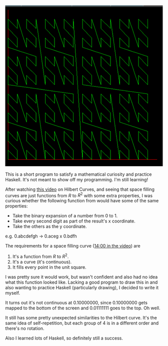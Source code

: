 ![A computer generated drawing of a space filing curve. It's like the Hilbert Curve but with more zig zags](sample_drawing.png)

This is a short program to satisfy a mathematical curiosity and practice Haskell. It's not meant to show off my programming. I'm still learning!

After watching [this video](https://www.youtube.com/watch?v=DuiryHHTrjU) on Hilbert Curves, and seeing that space filling curves are just functions from $R$ to $R^2$ with some extra properties, I was curious whether the following function from would have some of the same properties:

* Take the binary expansion of a number from 0 to 1. 
* Take every second digit as part of the result's x coordinate.
* Take the others as the y coordinate.

e.g. 0.abcdefgh -> 0.aceg x 0.bdfh

The requirements for a space filling curve ([14:00 in the video](https://www.youtube.com/watch?v=DuiryHHTrjU#t=14m)) are

1. It's a function from $R$ to $R^2$.
2. It's a curve (it's continuous).
3. It fills every point in the unit square.

I was pretty sure it would work, but wasn't confident and also had no idea what this function looked like. Lacking a good program to draw this in and also wanting to practice Haskell (particularly drawing), I decided to write it myself.

It turns out it's not continuous at 0.10000000, since 0.10000000 gets mapped to the bottom of the screen and 0.01111111 goes to the top. Oh well.

It still has some pretty unexpected similarities to the Hilbert curve. It's the same idea of self-repetition, but each group of 4 is in a different order and there's no rotation.

Also I learned lots of Haskell, so definitely still a success.
